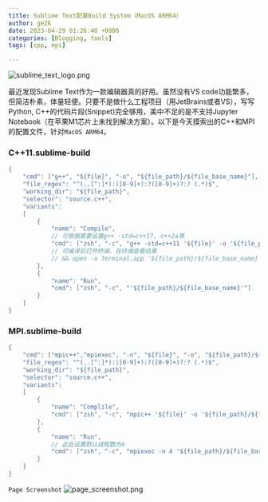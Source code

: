```yaml
---
title: Sublime Text配置Build System（MacOS ARM64）
author: ge2k
date: 2023-04-29 01:26:40 +0800 
categories: [Blogging, tools]
tags: [cpp, mpi]

---
```


![sublime_text_logo.png](https://i.ibb.co/bzFWX9J/sublime-jpg.webp)



最近发现Sublime Text作为一款编辑器真的好用。虽然没有VS code功能繁多，但简洁朴素，体量轻便。只要不是做什么工程项目（用JetBrains或者VS），写写Python, C++的代码片段(Snippet)完全够用，美中不足的是不支持Jupyter Notebook（在苹果M1芯片上未找到解决方案）。以下是今天摸索出的C++和MPI的配置文件，针对`MacOS ARM64`。

### C++11.sublime-build

```c++
{   
    "cmd": ["g++", "${file}", "-o", "${file_path}/${file_base_name}"],
    "file_regex": "^(..[^:]*):([0-9]+):?([0-9]+)?:? (.*)$",
    "working_dir": "${file_path}",
    "selector": "source.c++",
    "variants":
    [
        {
            "name": "Compile",
          	// 可根据需要设置g++ -std=c++17, c++2a等
            "cmd": ["zsh", "-c", "g++ -std=c++11 '${file}' -o '${file_path}/${file_base_name}'"] 
          	// 可编译后打开终端，在终端查看结果
            // && open -a Terminal.app '${file_path}/${file_base_name}'
        },
        {
            "name": "Run",
            "cmd": ["zsh", "-c", "'${file_path}/${file_base_name}'"]
        }
    ]
}
```

### MPI.sublime-build

```c++
{    
    "cmd": ["mpic++","mpiexec", "-n", "${file}", "-o", "${file_path}/${file_base_name}"],
    "file_regex": "^(..[^:]*):([0-9]+):?([0-9]+)?:? (.*)$",
    "working_dir": "${file_path}",
    "selector": "source.c++",
    "variants":
    [
        {
            "name": "Complile",
            "cmd": ["zsh", "-c", "mpic++ '${file}' -o '${file_path}/${file_base_name}'"]
        },
        {
            "name": "Run",
            // 此处设置默认线程数为4
            "cmd": ["zsh", "-c", "mpiexec -n 4 '${file_path}/${file_base_name}'"]
        }
    ]
}
```
`Page Screenshot`
![page_screenshot.png](https://i.ibb.co/WKyqXH6/Screenshot-2023-04-29-at-10-43-28.png)
